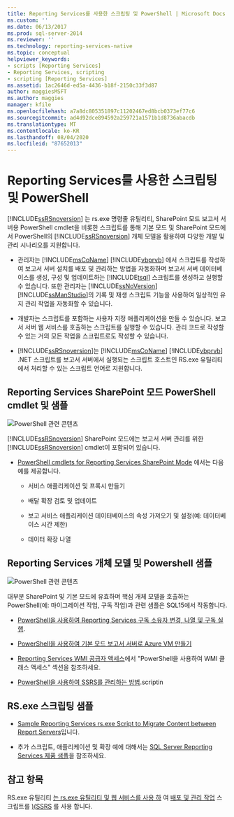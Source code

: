 ```yaml
---
title: Reporting Services를 사용한 스크립팅 및 PowerShell | Microsoft Docs
ms.custom: ''
ms.date: 06/13/2017
ms.prod: sql-server-2014
ms.reviewer: ''
ms.technology: reporting-services-native
ms.topic: conceptual
helpviewer_keywords:
- scripts [Reporting Services]
- Reporting Services, scripting
- scripting [Reporting Services]
ms.assetid: 1ac2646d-ed5a-4436-b18f-2150c33f3d87
author: maggiesMSFT
ms.author: maggies
manager: kfile
ms.openlocfilehash: a7a8dc805351897c11202467ed8bcb0373ef77c6
ms.sourcegitcommit: ad4d92dce894592a259721a1571b1d8736abacdb
ms.translationtype: MT
ms.contentlocale: ko-KR
ms.lasthandoff: 08/04/2020
ms.locfileid: "87652013"
---
```

# <a name="scripting-and-powershell-with-reporting-services"></a>Reporting Services를 사용한 스크립팅 및 PowerShell
  [!INCLUDE[ssRSnoversion](../../../includes/ssrsnoversion-md.md)] 는 rs.exe 명령줄 유틸리티, SharePoint 모드 보고서 서버용 PowerShell cmdlet을 비롯한 스크립트를 통해 기본 모드 및 SharePoint 모드에서 PowerShell의 [!INCLUDE[ssRSnoversion](../../../includes/ssrsnoversion-md.md)] 개체 모델을 활용하여 다양한 개발 및 관리 시나리오를 지원합니다.

-   관리자는 [!INCLUDE[msCoName](../../../includes/msconame-md.md)] [!INCLUDE[vbprvb](../../../includes/vbprvb-md.md)] 에서 스크립트를 작성하여 보고서 서버 설치를 배포 및 관리하는 방법을 자동화하며 보고서 서버 데이터베이스를 생성, 구성 및 업데이트하는 [!INCLUDE[tsql](../../includes/tsql-md.md)] 스크립트를 생성하고 실행할 수 있습니다. 또한 관리자는 [!INCLUDE[ssNoVersion](../../includes/ssnoversion-md.md)] [!INCLUDE[ssManStudio](../../includes/ssmanstudio-md.md)]의 기록 및 재생 스크립트 기능을 사용하여 일상적인 유지 관리 작업을 자동화할 수 있습니다.

-   개발자는 스크립트를 포함하는 사용자 지정 애플리케이션을 만들 수 있습니다. 보고서 서버 웹 서비스를 호출하는 스크립트를 실행할 수 있습니다. 관리 코드로 작성할 수 있는 거의 모든 작업을 스크립트로도 작성할 수 있습니다.

-   [!INCLUDE[ssRSnoversion](../../../includes/ssrsnoversion-md.md)]는 [!INCLUDE[msCoName](../../../includes/msconame-md.md)] [!INCLUDE[vbprvb](../../../includes/vbprvb-md.md)] .NET 스크립트를 보고서 서버에서 실행되는 스크립트 호스트인 RS.exe 유틸리티에서 처리할 수 있는 스크립트 언어로 지원합니다.

## <a name="reporting-services-sharepoint-mode-powershell-cmdlets-and-samples"></a>Reporting Services SharePoint 모드 PowerShell cmdlet 및 샘플
 ![PowerShell 관련 콘텐츠](../media/rs-powershellicon.jpg "PowerShell 관련 콘텐츠")

 [!INCLUDE[ssRSnoversion](../../../includes/ssrsnoversion-md.md)] SharePoint 모드에는 보고서 서버 관리를 위한 [!INCLUDE[ssRSnoversion](../../../includes/ssrsnoversion-md.md)] cmdlet이 포함되어 있습니다.

-   [PowerShell cmdlets for Reporting Services SharePoint Mode](../powershell-cmdlets-for-reporting-services-sharepoint-mode.md) 에서는 다음 예를 제공합니다.

    -   서비스 애플리케이션 및 프록시 만들기

    -   배달 확장 검토 및 업데이트

    -   보고 서비스 애플리케이션 데이터베이스의 속성 가져오기 및 설정(예: 데이터베이스 시간 제한)

    -   데이터 확장 나열

## <a name="reporting-services-object-model-and-powershell-samples"></a>Reporting Services 개체 모델 및 Powershell 샘플
 ![PowerShell 관련 콘텐츠](../media/rs-powershellicon.jpg "PowerShell 관련 콘텐츠")

 대부분 SharePoint 및 기본 모드에 유효하며 핵심 개체 모델을 호출하는 PowerShell(예: 마이그레이션 작업, 구독 작업)과 관련 샘플은 SQL15에서 작동합니다.

-   [PowerShell을 사용하여 Reporting Services 구독 소유자 변경, 나열 및 구독 실행](../subscriptions/manage-subscription-owners-and-run-subscription-powershell.md).

-   [PowerShell을 사용하여 기본 모드 보고서 서버로 Azure VM 만들기](https://msdn.microsoft.com/library/azure/dn449661.aspx)

-   [Reporting Services WMI 공급자 액세스](access-the-reporting-services-wmi-provider.md)에서 "PowerShell을 사용하여 WMI 클래스 액세스" 섹션을 참조하세요.

-   [PowerShell을 사용하여 SSRS를 관리하는 방법](https://www.sqlshack.com/how-to-administer-sql-server-reporting-services-ssrs-subscriptions-using-powershell/).scriptin

## <a name="rsexe-scripting-samples"></a>RS.exe 스크립팅 샘플

-   [Sample Reporting Services rs.exe Script to Migrate Content between Report Servers](sample-reporting-services-rs-exe-script-to-copy-content-between-report-servers.md)입니다.

-   추가 스크립트, 애플리케이션 및 확장 예에 대해서는 [SQL Server Reporting Services 제품 샘플](https://go.microsoft.com/fwlink/?LinkId=177889)을 참조하세요.

## <a name="see-also"></a>참고 항목
 RS.exe 유틸리티 [는 rs.exe 유틸리티 및 웹 서비스를 사용 하](script-with-the-rs-exe-utility-and-the-web-service.md) 여 [배포 및 관리 작업](script-deployment-and-administrative-tasks.md) 스크립트를 [&#41;&#40;SSRS](rs-exe-utility-ssrs.md) 를 사용 합니다.


